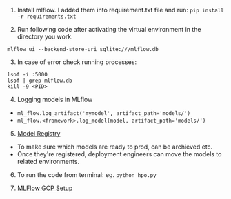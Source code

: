 1. Install mlflow. I added them into requirement.txt file and run: `pip install -r requirements.txt`

2. Run following code after activating the virtual environment in the directory you work.
```
mlflow ui --backend-store-uri sqlite:///mlflow.db
```

3. In case of error check running processes:
```
lsof -i :5000
lsof | grep mlflow.db
kill -9 <PID>
```

4. Logging models in MLflow
  - `ml_flow.log_artifact('mymodel', artifact_path='models/')`
  - `ml_flow.<framework>.log_model(model, artifact_path='models/')`

5. [Model Registry](https://www.mlflow.org/docs/latest/model-registry.html#migrating-from-stages)
- To make sure which models are ready to prod, can be archieved etc. 
- Once they're registered, deployment engineers can move the models to related environments.

6. To run the code from terminal: eg. `python hpo.py`
    
7. [MLFlow GCP Setup ]([url](https://kargarisaac.github.io/blog/mlops/data%20engineering/2022/06/15/MLFlow-on-GCP.html))
